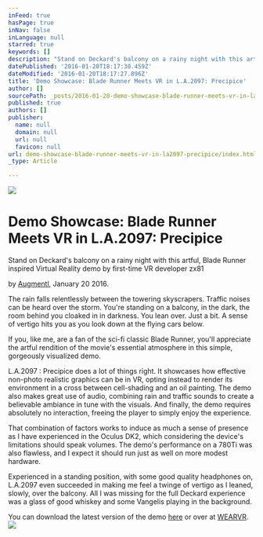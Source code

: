 ```yaml
---
inFeed: true
hasPage: true
inNav: false
inLanguage: null
starred: true
keywords: []
description: "Stand on Deckard's balcony on a rainy night with this artful, Blade Runner inspired Virtual Reality demo by first-time VR developer zx81"
datePublished: '2016-01-20T18:17:30.459Z'
dateModified: '2016-01-20T18:17:27.896Z'
title: 'Demo Showcase: Blade Runner Meets VR in L.A.2097: Precipice'
author: []
sourcePath: _posts/2016-01-20-demo-showcase-blade-runner-meets-vr-in-la2097-precipice.md
published: true
authors: []
publisher:
  name: null
  domain: null
  url: null
  favicon: null
url: demo-showcase-blade-runner-meets-vr-in-la2097-precipice/index.html
_type: Article

---
```

![](https://the-grid-user-content.s3-us-west-2.amazonaws.com/ec9a1a5b-0904-4d45-b346-d8242c6c9bee.jpg)

# Demo Showcase: Blade Runner Meets VR in L.A.2097: Precipice

Stand on Deckard's balcony on a rainy night with this artful, Blade Runner inspired Virtual Reality demo by first-time VR developer zx81

by [Augmentl][0], January 20 2016\.

The rain falls relentlessly between the towering skyscrapers. Traffic noises can be heard over the storm.  You're standing on a balcony, in the dark, the room behind you cloaked in in darkness. You lean over. Just a bit. A sense of vertigo hits you as you look down at the flying cars below.

If you, like me, are a fan of the sci-fi classic Blade Runner, you'll appreciate the artful rendition of the movie's essential atmosphere in this simple, gorgeously visualized demo. 

L.A.2097 : Precipice does a lot of things right. It showcases how effective non-photo realistic graphics can be in VR, opting instead to render its environment in a cross between cell-shading and an oil painting. The demo also makes great use of audio, combining rain and traffic sounds to create a believable ambiance in tune with the visuals. And finally, the demo requires absolutely no interaction, freeing the player to simply enjoy the experience.

That combination of factors works to induce as much a sense of presence as I have experienced in the Oculus DK2, which considering the device's limitations should  speak volumes. The demo's performance on a 780Ti was also flawless, and I expect it should run just as well on more modest hardware.

Experienced in a standing position, with some good quality headphones on, L.A.2097 even succeeded in making me feel a twinge of vertigo as I leaned, slowly, over the balcony. All I was missing for the full Deckard experience was a glass of good whiskey and some Vangelis playing in the background.

You can download the latest version of the demo [here][1] or over at [WEARVR][2].
![](https://s3-us-west-2.amazonaws.com/the-grid-img/p/aa326697f093962fb7d01899590965a18a716ecd.png)

[0]: http://twitter.com/augmentl
[1]: https://forums.oculus.com/viewtopic.php?f=28&t=27588
[2]: https://www.wearvr.com/apps/la2097